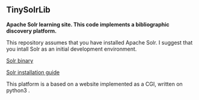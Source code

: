 ## TinySolrLib
**Apache Solr learning site.
This code implements a bibliographic discovery platform.**

This repository assumes that you have installed Apache Solr. 
I suggest that you intall Solr as an initial development environment.

[Solr binary](https://www.apache.org/dyn/closer.lua/lucene/solr/8.7.0/solr-8.7.0.tgz "Solr binary")

[Solr installation guide](https://lucene.apache.org/solr/guide/8_7/installing-solr.html "Solr installation guide")

This platform is a based on a website implemented as a CGI, written on python3 .



